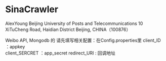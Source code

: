 SinaCrawler
===========

AlexYoung
Beijing University of Posts and Telecommunications
10 XiTuCheng Road, Haidian District
Beijing, CHINA（100876）

Weibo API, Mongodb
的
请先填写相关配置：在Config.properties里
client_ID ：appkey                           
client_SERCRET ：app_secret
redirect_URI : 回调地址
